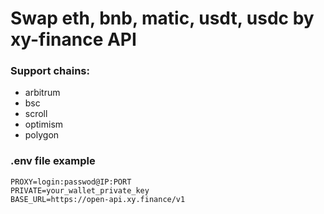 # Swap eth, bnb, matic, usdt, usdc by xy-finance API 

### Support chains:
 - arbitrum
 - bsc
 - scroll
 - optimism
 - polygon

### .env file example

````
PROXY=login:passwod@IP:PORT
PRIVATE=your_wallet_private_key
BASE_URL=https://open-api.xy.finance/v1
````